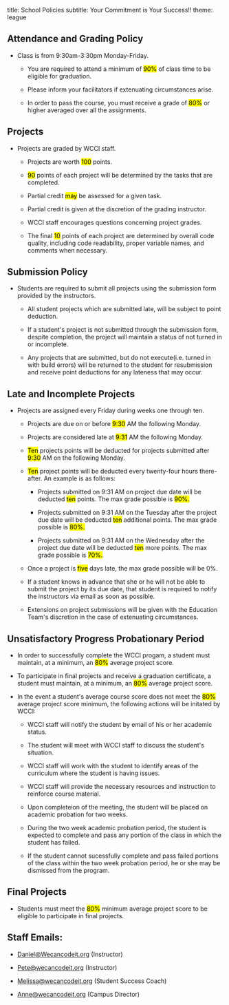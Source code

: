 title: School Policies
subtitle: Your Commitment is Your Success!!
theme: league

## Attendance and Grading Policy

- Class is from 9:30am-3:30pm Monday-Friday.

	- You are required to attend a minimum of <mark>90%</mark> of class time to be eligible for graduation.
	 
	- Please inform your facilitators if extenuating circumstances arise.

	- In order to pass the course, you must receive a grade of <mark><mark>80%</mark></mark> or higher averaged over all the assignments.

## Projects

- Projects are graded by WCCI staff. 
	
	- Projects are worth <mark>100</mark> points. 

	- <mark>90</mark> points of each project will be determined by the tasks that are completed.
	
	- Partial credit <mark>may</mark> be assessed for a given task. 
	
	- Partial credit is given at the discretion of the grading instructor.

	- WCCI staff encourages questions concerning project grades.
	
	- The final <mark>10</mark> points of each project are determined by overall code quality, including code readability, proper variable names, and comments when necessary.

## Submission Policy

- Students are required to submit all projects using the submission form provided by the instructors.

	- All student projects which are submitted late, will be subject to point deduction.
 
	- If a student's project is not submitted through the submission form, despite completion, the project will maintain a status of not turned in or incomplete.
	
	- Any projects that are submitted, but do not execute(i.e. turned in with build errors) will be returned to the student for resubmission and receive point deductions for any lateness that may occur.

## Late and Incomplete Projects

- Projects are assigned every Friday during weeks one through ten.

	- Projects are due on or before <mark>9:30</mark> AM the following Monday.
	 
	- Projects are considered late at <mark>9:31</mark> AM the following Monday.
	
	- <mark>Ten</mark> projects points will be deducted for projects submitted after <mark>9:30</mark> AM on the following Monday.
	
	- <mark>Ten</mark> project points will be deducted every twenty-four hours there-after. An example is as follows:
		
		- Projects submitted on 9:31 AM on project due date will be deducted <mark>ten</mark> points. The max grade possible is <mark>90%.</mark> 
		
		- Projects submitted on 9:31 AM on the Tuesday after the project due date will be deducted <mark>ten</mark> additional points. The max grade possible is <mark><mark>80%</mark>.</mark> 

		- Projects submitted on 9:31 AM on the Wednesday after the project due date will be deducted <mark>ten</mark> more points. The max grade possible is <mark>70%.</mark> 

	- Once a project is <mark>five</mark> days late, the max grade possible will be 0%.
	
	- If a student knows in advance that she or he will not be able to submit the project by its due date, that student is required to notify the instructors via email as soon as possible.

	- Extensions on project submissions will be given with the Education Team's discretion in the case of extenuating circumstances.

## Unsatisfactory Progress Probationary Period

- In order to successfully complete the WCCI progam, a student must maintain, at a minimum, an <mark>80%</mark> average project score.

- To participate in final projects and receive a graduation certificate, a student must maintain, at a minimum, an <mark>80%</mark> average project score.

- In the event a student's average course score does not meet the <mark>80%</mark> average project score minimum, the following actions will be initated by WCCI:

	- WCCI staff will notify the student by email of his or her academic status.

	- The student will meet with WCCI staff to discuss the student's situation.

	- WCCI staff will work with the student to identify areas of the curriculum where the student is having issues.

	- WCCI staff will provide the necessary resources and instruction to reinforce course material.

	- Upon completeion of the meeting, the student will be placed on academic probation for two weeks.
	 
	- During the two week academic probation period, the student is expected to complete and pass any portion of the class in which the student has failed. 
	
	- If the student cannot sucessfully complete and pass failed portions of the class within the two week probation period, he or she may be dismissed from the program.  
	

## Final Projects

- Students must meet the <mark><mark>80%</mark></mark> minimum average project score to be eligible to participate in final projects.



## Staff Emails:

- Daniel@Wecancodeit.org (Instructor)

- Pete@wecancodeit.org (Instructor)

- Melissa@wecancodeit.org (Student Success Coach)

- Anne@wecancodeit.org (Campus Director)

